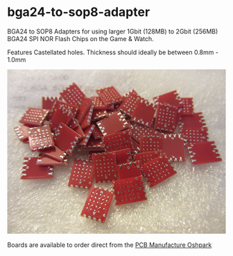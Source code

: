 # bga24-to-sop8-adapter
BGA24 to SOP8 Adapters for using larger 1Gbit (128MB) to 2Gbit (256MB) BGA24 SPI NOR Flash Chips on the Game &amp; Watch.

Features Castellated holes.
Thickness should ideally be between 0.8mm - 1.0mm

![Finished BGA24 to SOP8 Adapters](https://github.com/DNA64/bga24-to-sop8-adapter/blob/main/G&W_BGA24-SOP8_Adapter_by_DNA64.jpg)

Boards are available to order direct from the [PCB Manufacture Oshpark](https://oshpark.com/shared_projects/psupdkZr)
